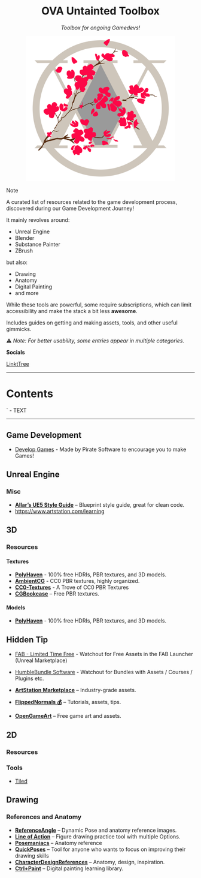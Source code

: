 <h1 align="center">OVA Untainted Toolbox</h1>
<p align="center"><i>Toolbox for ongoing Gamedevs!</i></p>

<p align="center">
  <img src="image/OVA.png" alt="Demo" width="400"/>
</p>


> [!NOTE]
> A curated list of resources related to the game development process, discovered during our Game Development Journey!  
>  
> It mainly revolves around:  
> - Unreal Engine  
> - Blender  
> - Substance Painter  
> - ZBrush
> 
>but also:
>- Drawing
>- Anatomy
>- Digital Painting
>- and more
> 
> While these tools are powerful, some require subscriptions, which can limit accessibility and make the stack a bit less **awesome**.  
>  
> Includes guides on getting and making assets, tools, and other useful gimmicks.  
>  
> ⚠️ *Note: For better usability, some entries appear in multiple categories.*


**Socials**

[LinktTree](https://linktr.ee/ova.untainted)

--- 
# Contents

`[]() - TEXT

---


## Game Development 

- [Develop Games](https://develop.games/) - Made by Pirate Software to encourage you to make Games!

## Unreal Engine

### Misc


- **[Allar’s UE5 Style Guide](https://github.com/Allar/ue5-style-guide/tree/v2)** – Blueprint style guide, great for clean code.
- https://www.artstation.com/learning


## 3D

### Resources

#### Textures

- [**PolyHaven**](https://polyhaven.com/) - 100% free HDRIs, PBR textures, and 3D models.
- [**AmbientCG**](https://ambientcg.com/) - CC0 PBR textures, highly organized.
- [**CC0-Textures**](https://cc0-textures.com/) - A Trove of CC0 PBR Textures
- **[CGBookcase](https://cgbookcase.com/)** – Free PBR textures.

#### Models

- [**PolyHaven**](https://polyhaven.com/) - 100% free HDRIs, PBR textures, and 3D models.

## Hidden Tip
- [FAB - Limited Time Free](https://www.fab.com/limited-time-free) - Watchout for Free Assets in the FAB Launcher (Unreal Marketplace)
- [HumbleBundle Software](https://www.humblebundle.com/software) - Watchout for Bundles with Assets / Courses / Plugins etc.


- [**ArtStation Marketplace**](https://www.artstation.com/marketplace/) – Industry-grade assets.
- **[FlippedNormals 💰](https://flippednormals.com/)** – Tutorials, assets, tips. 
- **[OpenGameArt](https://opengameart.org/)** – Free game art and assets.
## 2D

### Resources 

### Tools
- [Tiled](https://thorbjorn.itch.io/tiled)



## Drawing

### References and Anatomy

- **[ReferenceAngle](http://referenceangle.com/)** – Dynamic Pose and anatomy reference images.
- **[Line of Action](https://line-of-action.com/)** – Figure drawing practice tool with multiple Options.
- **[Posemaniacs](https://www.posemaniacs.com/)** – Anatomy reference
- [**QuickPoses**](https://quickposes.com/en) – Tool for anyone who wants to focus on improving their drawing skills
- **[CharacterDesignReferences](https://characterdesignreferences.com/)** – Anatomy, design, inspiration.
- [**Ctrl+Paint**](https://www.ctrlpaint.com/) – Digital painting learning library.


